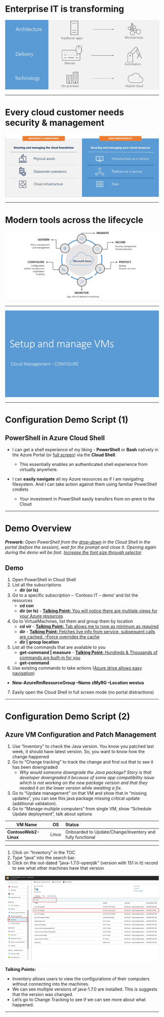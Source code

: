 
<!--slide2-->
# Enterprise IT is transforming
![](/pptimages/Slide2.JPG)
***

<!--slide3-->
# Every cloud customer needs security & management
![](/pptimages/Slide3.JPG)
***

<!--slide4-->
# Modern tools across the lifecycle
![](/pptimages/Slide4.JPG )
***

<!--slide5-->
![](pptimages/Slide5.JPG)
***

<!--slide6-->
# Configuration Demo Script (1)
## PowerShell in Azure Cloud Shell

* I can get a shell experience of my liking - **PowerShell** or **Bash** natively in the Azure Portal (or [full screen](https://shell.azure.com)) via the **Cloud Shell**. 
    * This essentially enables an authenticated shell experience from virtually anywhere.
  
* I can **easily navigate** all my Azure resources as if I am navigating filesystem. And I can take action against them using familiar PowerShell cmdlets
    * Your investment in PowerShell easily transfers from on-prem to the Cloud
***

<!--slide7-->
# Demo Overview
 ***Prework:*** *Open PowerShell from the [drop-down](/pptimages/Slide7pic1.JPG) in the Cloud Shell in the portal (before the session), wait for the prompt and close it. Opening again during the demo will be fast. [Increase the font size through selector](/pptimages/Slide7pic2.JPG)*
  
## Demo
1. Open PowerShell in Cloud Shell
2. List all the subscriptions
    * **dir (or ls)**
3. Go to a specific subscription – ‘Contoso IT – demo’ and list the resources
    * **cd con<tab>**
    * **dir (or ls)** - [**Talking Point:** You will notice there are multiple views for your Azure resources](#)
4. Go to VirtualMachines, list them and group them by location
    * **cd vir<tab>** - [**Talking Point:** Tab allows me to type as minimum as required](#)
    * **dir** - [**Talking Point:** Fetches live info from service, subsequent calls are cached. –Force overrides the cache](#)
    * **dir | group location**
5. List all the commands that are available to you
    * **get-command | measure** - [**Talking Point:** Hundreds & Thousands of commands are built-in for you](#)
    * **get-command**
6. Use existing commands to take actions ([Azure drive allows easy navigation](/pptimages/Slide7pic3.JPG))
* **New-AzureRmResourceGroup –Name zMyRG –Location westus**
7. Easily open the Cloud Shell in full screen mode (no portal distractions)
***

<!--slide8-->
# Configuration Demo Script (2)
## Azure VM Configuration and Patch Management
1. Use “Inventory” to check the Java version. You know you patched last week, it should have latest version. So, you want to know how the change happened
2. Go to “Change tracking” to track the change and find out that to see it has been downgraded
    *  *Why would someone downgrade the Java package? Story is that developer downgraded it because of some app compatibility issue which is not working on the new package version and that they needed it on the lower version while awaiting a fix.*
3. Go to “Update management” on that VM and show that in “missing updates”, you can see this java package missing critical update (additional validation). 
4. Go to “Manage multiple computers” from single VM, show “Schedule Update deployment”, talk about options

| **VM Name**           | **OS**| **Status**  |
| ----------------------|:-----:| :-----------|
| **ContosoWeb2-Linux** | Linux | Onboarded to Update/Change/Inventory and fully functional|
***

<!--slide9-->
1. Click on “Inventory” in the TOC
2. Type “java” into the search bar.
3. Click on the out-dated “java-1.7.0-openjdk” (version with 151 in it) record to see what other machines have that version

![](/pptimages/Slide9.JPG)

**Talking Points:**
* Inventory allows users to view the configurations of their computers without connecting into the machines.
* We can see multiple versions of java-1.7.0 are installed. This is suggests that the version was changed.
* Let’s go to Change Tracking to see if we can see more about what happened.
***